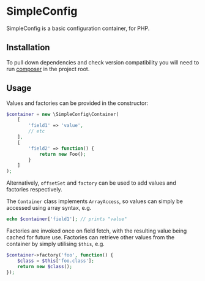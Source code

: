 # SimpleConfig

SimpleConfig is a basic configuration container, for PHP.

## Installation

To pull down dependencies and check version compatibility you will need to run [composer](http://getcomposer.org) in
the project root.

## Usage

Values and factories can be provided in the constructor:

```php
$container = new \SimpleConfig\Container(
	[
		'field1' => 'value',
		// etc
	],
	[
		'field2' => function() {
			return new Foo();
		}
	]
);
```

Alternatively, `offsetSet` and `factory` can be used to add values and factories respectively.

The `Container` class implements `ArrayAccess`, so values can simply be accessed using array syntax, e.g.

```php
echo $container['field1']; // prints "value"
```

Factories are invoked once on field fetch, with the resulting value being cached for future use. Factories
can retrieve other values from the container by simply utilising `$this`, e.g.

```php
$container->factory('foo', function() {
	$class = $this['foo.class'];
	return new $class();
});
```